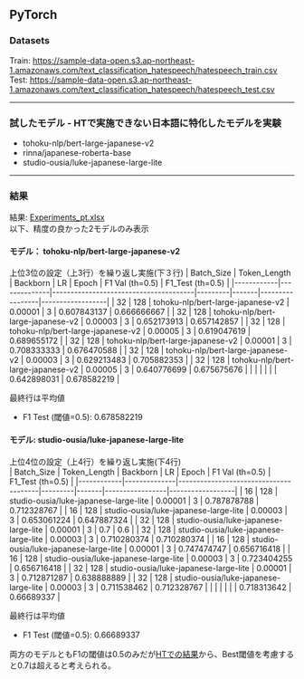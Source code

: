 ## PyTorch

### Datasets
Train: https://sample-data-open.s3.ap-northeast-1.amazonaws.com/text_classification_hatespeech/hatespeech_train.csv  
Test: https://sample-data-open.s3.ap-northeast-1.amazonaws.com/text_classification_hatespeech/hatespeech_test.csv

***
### 試したモデル - HTで実施できない日本語に特化したモデルを実験
- tohoku-nlp/bert-large-japanese-v2
- rinna/japanese-roberta-base
- studio-ousia/luke-japanese-large-lite
  
***
### 結果
結果: [Experiments_pt.xlsx](Experiments_pt.xlsx)  
以下、精度の良かった2モデルのみ表示  

#### モデル： tohoku-nlp/bert-large-japanese-v2  
上位3位の設定（上3行）を繰り返し実施(下３行)
| Batch_Size | Token_Length | Backborn                              | LR      | Epoch | F1 Val (th=0.5) | F1_Test (th=0.5) |
|------------|--------------|---------------------------------------|---------|-------|-----------------|------------------|
| 32         | 128          | tohoku-nlp/bert-large-japanese-v2     | 0.00001 | 3     | 0.607843137     | 0.666666667      |
| 32         | 128          | tohoku-nlp/bert-large-japanese-v2     | 0.00003 | 3     | 0.652173913     | 0.657142857      |
| 32         | 128          | tohoku-nlp/bert-large-japanese-v2     | 0.00005 | 3     | 0.619047619     | 0.689655172      |
| 32         | 128          | tohoku-nlp/bert-large-japanese-v2     | 0.00001 | 3     | 0.708333333     | 0.676470588      |
| 32         | 128          | tohoku-nlp/bert-large-japanese-v2     | 0.00003 | 3     | 0.629213483     | 0.705882353      |
| 32         | 128          | tohoku-nlp/bert-large-japanese-v2     | 0.00005 | 3     | 0.640776699     | 0.675675676      |
|            |              |                                       |         |       | 0.642898031     | 0.678582219      |
  
最終行は平均値  
- F1 Test (閾値=0.5): 0.678582219

#### モデル: studio-ousia/luke-japanese-large-lite  
上位4位の設定（上4行）を繰り返し実施(下4行)  
| Batch_Size | Token_Length | Backborn                              | LR      | Epoch | F1 Val (th=0.5) | F1_Test (th=0.5) |
|------------|--------------|---------------------------------------|---------|-------|-----------------|------------------|
| 16         | 128          | studio-ousia/luke-japanese-large-lite | 0.00001 | 3     | 0.787878788     | 0.712328767      |
| 16         | 128          | studio-ousia/luke-japanese-large-lite | 0.00003 | 3     | 0.653061224     | 0.647887324      |
| 32         | 128          | studio-ousia/luke-japanese-large-lite | 0.00001 | 3     | 0.7             | 0.6              |
| 32         | 128          | studio-ousia/luke-japanese-large-lite | 0.00003 | 3     | 0.710280374     | 0.710280374      |
| 16         | 128          | studio-ousia/luke-japanese-large-lite | 0.00001 | 3     | 0.747474747     | 0.656716418      |
| 16         | 128          | studio-ousia/luke-japanese-large-lite | 0.00003 | 3     | 0.723404255     | 0.656716418      |
| 32         | 128          | studio-ousia/luke-japanese-large-lite | 0.00001 | 3     | 0.712871287     | 0.638888889      |
| 32         | 128          | studio-ousia/luke-japanese-large-lite | 0.00003 | 3     | 0.711538462     | 0.712328767      |
|            |              |                                       |         |       | 0.718313642     | 0.66689337       |
  
最終行は平均値  
- F1 Test (閾値=0.5): 0.66689337
  

両方のモデルともF1の閾値は0.5のみだが[HTでの結果](https://github.com/yukismd/DL_for_ImageData_and_Finetuning/tree/main/text_classification_hatespeech/HT)から、Best閾値を考慮すると0.7は超えると考えられる。


